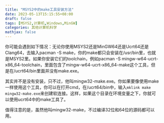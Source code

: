 ```yaml
---
title: "MSYS2中的make工具安装方法"
date: 2023-05-13T15:15:55+08:00
draft: false
tags: [MSYS2,计算机,Windows,MinGW]
categories: 其他计算机科学
mathjax: false
---
```


你可能会遇到如下情况：无论你使用MSYS2还是MinGW64还是Ucrt64还是Clang64，去输入pacman -S make，你的make都只会安装在/usr/bin里，也就是MSYS2里。如果你安装它们的toolchain，例如pacman -S mingw-w64-ucrt-x86_64-toolchain，里面包含了mingw-w64-ucrt-x86_64-make这个工具，但是在/ucrt64/bin里面并没有make.exe。

其实并不是没有安装，只不过，他叫mingw32-make.exe。你如果要像使用make一样使用这个工具，你可以在打开cmd，在/ucrt64/bin中，输入`mklink make mingw32-make.exe`来创建软连接。这样，如果这个目录在环境变量之下，你就可以使用ucrt64中的make工具了。

值得注意的是，虽然他叫mingw32-make，不过编译32位和64位的源码都可以用。
